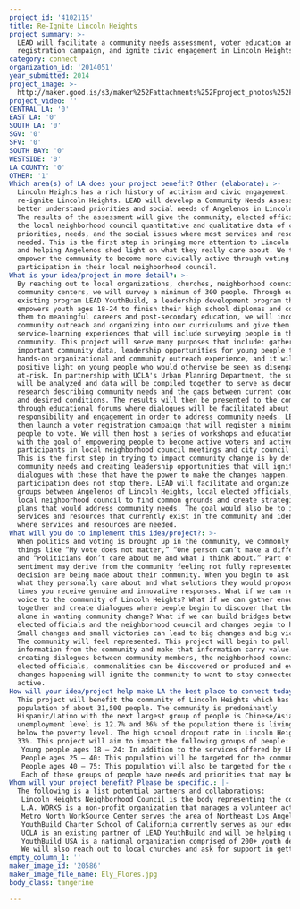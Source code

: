 ```yaml
---
project_id: '4102115'
title: Re-Ignite Lincoln Heights
project_summary: >-
  LEAD will facilitate a community needs assessment, voter education and
  registration campaign, and ignite civic engagement in Lincoln Heights
category: connect
organization_id: '2014051'
year_submitted: 2014
project_image: >-
  http://maker.good.is/s3/maker%252Fattachments%252Fproject_photos%252Fimages%252F20586%252Fdisplay%252FEly_Flores.jpg=c570x385
project_video: ''
CENTRAL LA: '0'
EAST LA: '0'
SOUTH LA: '0'
SGV: '0'
SFV: '0'
SOUTH BAY: '0'
WESTSIDE: '0'
LA COUNTY: '0'
OTHER: '1'
Which area(s) of LA does your project benefit? Other (elaborate): >-
  Lincoln Heights has a rich history of activism and civic engagement. LEAD will
  re-ignite Lincoln Heights. LEAD will develop a Community Needs Assessment to
  better understand priorities and social needs of Angelenos in Lincoln Heights.
  The results of the assessment will give the community, elected officials, and
  the local neighborhood council quantitative and qualitative data of community
  priorities, needs, and the social issues where most services and resources are
  needed. This is the first step in bringing more attention to Lincoln Heights
  and helping Angelenos shed light on what they really care about. We then will
  empower the community to become more civically active through voting and
  participation in their local neighborhood council.
What is your idea/project in more detail?: >-
  By reaching out to local organizations, churches, neighborhood councils, and
  community centers, we will survey a minimum of 300 people. Through our
  existing program LEAD YouthBuild, a leadership development program that
  empowers youth ages 18-24 to finish their high school diplomas and connect
  them to meaningful careers and post-secondary education, we will incorporate
  community outreach and organizing into our curriculums and give them
  service-learning experiences that will include surveying people in the
  community. This project will serve many purposes that include: gathering of
  important community data, leadership opportunities for young people through
  hands-on organizational and community outreach experience, and it will shed a
  positive light on young people who would otherwise be seen as disengaged and
  at-risk. In partnership with UCLA's Urban Planning Department, the surveys
  will be analyzed and data will be compiled together to serve as documented
  research describing community needs and the gaps between current conditions
  and desired conditions. The results will then be presented to the community
  through educational forums where dialogues will be facilitated about civic
  responsibility and engagement in order to address community needs. LEAD will
  then launch a voter registration campaign that will register a minimum of 200
  people to vote. We will then host a series of workshops and educational forums
  with the goal of empowering people to become active voters and active
  participants in local neighborhood council meetings and city council meetings.
  This is the first step in trying to impact community change is by defining
  community needs and creating leadership opportunities that will ignite
  dialogues with those that have the power to make the changes happen. But civic
  participation does not stop there. LEAD will facilitate and organize working
  groups between Angelenos of Lincoln Heights, local elected officials, and the
  local neighborhood council to find common grounds and create strategies and
  plans that would address community needs. The goal would also be to identify
  services and resources that currently exist in the community and identify gaps
  where services and resources are needed.
What will you do to implement this idea/project?: >-
  When politics and voting is brought up in the community, we commonly hear
  things like “My vote does not matter,” “One person can’t make a difference,”
  and “Politicians don’t care about me and what I think about.” Part of the
  sentiment may derive from the community feeling not fully represented when
  decision are being made about their community. When you begin to ask people
  what they personally care about and what solutions they would propose, many
  times you receive genuine and innovative responses. What if we can restore a
  voice to the community of Lincoln Heights? What if we can gather enough people
  together and create dialogues where people begin to discover that they are not
  alone in wanting community change? What if we can build bridges between
  elected officials and the neighborhood council and changes begin to happen?
  Small changes and small victories can lead to big changes and big victories.
  The community will feel represented. This project will begin to pull out
  information from the community and make that information carry value. By
  creating dialogues between community members, the neighborhood council, and
  elected officials, commonalities can be discovered or produced and evidence of
  changes happening will ignite the community to want to stay connected and stay
  active.
How will your idea/project help make LA the best place to connect today? In LA2050?: >-
  This project will benefit the community of Lincoln Heights which has a
  population of about 31,500 people. The community is predominantly
  Hispanic/Latino with the next largest group of people is Chinese/Asian. The
  unemployment level is 12.7% and 36% of the population there is living at or
  below the poverty level. The high school dropout rate in Lincoln Heights is
  33%. This project will aim to impact the following groups of people: 
   Young people ages 18 – 24: In addition to the services offered by LEAD YouthBuild, the organizational skills they will develop and community outreach training and experience they will obtain through this project will serve as work experience and leadership experience benefiting them in future employment and/or college enrollment. 
   People ages 25 – 40: This population will be targeted for the community needs assessment, educational forums, and dialogues that will be facilitated. 
   People ages 40 – 75: This population will also be targeted for the community needs assessment, educational forums, and dialogues that will be facilitated. 
   Each of these groups of people have needs and priorities that may be different from other age ranges. For real and long lasting connectedness to happen, all sides need to be heard and all sides need to be part of the dialogues that will take place with local elected officials and the neighborhood council.
Whom will your project benefit? Please be specific.: |-
  The following is a list potential partners and collaborations: 
   Lincoln Heights Neighborhood Council is the body representing the community we currently serve. We will gain support for our LEAD YouthBuild and invite them to become thought partners in the implementation of this project. Our goal is to build a good relationship with the neighborhood council, share their goals with the community and build a bridge for more community participation to happen. 
   L.A. WORKS is a non-profit organization that manages a volunteer action center out of Lincoln Heights. Their goal is to empower Angelenos to address pressing social issues through volunteerism and community collaborations. In partnership, we can create a community volunteer project where people would conduct the community needs assessment surveys. 
   Metro North WorkSource Center serves the area of Northeast Los Angeles. Their facility will be a great place for surveying people. They have on average 30-50 visitors per day. 
   YouthBuild Charter School of California currently serves as our educational partner for LEAD YouthBuild. We will work with them to incorporate a service-learning piece into our educational curriculum that would allow students to gain experience and training in community outreach. 
   UCLA is an existing partner of LEAD YouthBuild and will be helping us build a “College Career Center” for the community. Because of our existing relationship, we are able to reach out to the Urban Planning Department and partner with them in order to compile and analyzing the data generated by the community needs assessment surveys. 
   YouthBuild USA is a national organization comprised of 200+ youth development programs whose mission is to unleash the intelligence and positive energy of low-income youth to rebuild their communities and their lives. We are an affiliate of YouthBuild USA and are able to access and leverage pass-through grants that enhance our educational services, case management services, and leadership development. 
   We will also reach out to local churches and ask for support in getting the needs assessment surveys filled out by their members.
empty_column_1: ''
maker_image_id: '20586'
maker_image_file_name: Ely_Flores.jpg
body_class: tangerine

---
```

